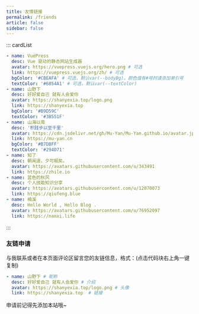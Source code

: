 ```yaml
---
title: 友情链接
permalink: /friends
article: false
sidebar: false
---
```


<!--
普通卡片列表容器，可用于友情链接、项目推荐、古诗词展示等。
cardList 后面可跟随一个数字表示每行最多显示多少个，选值范围1~4，默认3。在小屏时会根据屏幕宽度减少每行显示数量。
-->
::: cardList

```yaml
- name: VuePress
  desc: Vue 驱动的静态网站生成器
  avatar: https://vuepress.vuejs.org/hero.png # 可选
  link: https://vuepress.vuejs.org/zh/ # 可选
  bgColor: '#CBEAFA' # 可选，默认var(--bodyBg)。颜色值有#号时请添加单引号
  textColor: '#6854A1' # 可选，默认var(--textColor)
- name: 山野下
  desc: 好好爱自己 就有人会爱你
  avatar: https://shanyexia.top/logo.png
  link: https://shanyexia.top
  bgColor: '#B9D59C'
  textColor: '#3B551F'
- name: 山海以南
  desc: '积跬步以至千里'
  avatar: https://cdn.jsdelivr.net/gh/Mu-Yan/Mu-Yan.github.io/avatar.jpg
  link: https://mu-yan.cn
  bgColor: '#B7DBFF'
  textColor: '#294D71'
- name: 知了
  desc: 朝闻道，夕可眠矣。
  avatar: https://avatars.githubusercontent.com/u/343491
  link: https://zhile.io
- name: 蓝色的秋风
  desc: 个人技能知识分享
  avatar: https://avatars.githubusercontent.com/u/12070073
  link: https://qiufeng.blue
- name: 楠溪
  desc: Hello World , Hello Blog .
  avatar: https://avatars.githubusercontent.com/u/76952097
  link: https://nanxi.life
```
:::


### 友链申请

与我联系或者在本页面评论区留言您的友链信息，格式：(点击代码块右上角一键复制)


```yaml
- name: 山野下 # 昵称
  desc: 好好爱自己 就有人会爱你 # 介绍
  avatar: https://shanyexia.top/logo.png # 头像
  link: https://shanyexia.top  # 链接
```

申请前记得先添加本站哦~